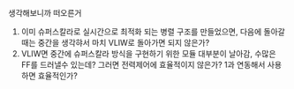 생각해보니까 떠오른거

1. 이미 슈퍼스칼라로 실시간으로 최적화 되는 병렬 구조를 만들었으면, 다음에 돌아갈때는 중간을 생각햐서 마치 VLIW로 돌아가면 되지 않은가?
2. VLIW면 중간에 슈퍼스칼라 방식을 구현하기 위한 모듈 대부분이 날아감, 수많은 FF를 드러낼수 있는데? 그러면 전력제어에 효율적이지 않은가? 1과 연동해서 사용하면 효율적인가?